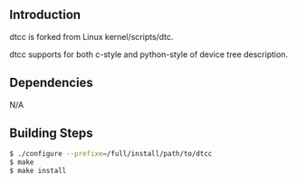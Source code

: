 ## Introduction

dtcc is forked from Linux kernel/scripts/dtc.

dtcc supports for both c-style and python-style of device tree description.


## Dependencies

N/A


## Building Steps

```bash
$ ./configure --prefixe=/full/install/path/to/dtcc
$ make
$ make install
```
